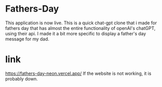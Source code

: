 # Fathers-Day
This application is now live.
This is a quick chat-gpt clone that i made for fathers day that has almost the entire functionality of openAI's chatGPT, using their api. 
I made it a bit more specific to display a father's day message for my dad.

# link
https://fathers-day-neon.vercel.app/
If the website is not working, it is probably down.
